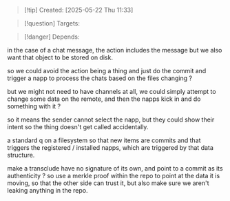 
>[!tip] Created: [2025-05-22 Thu 11:33]

>[!question] Targets: 

>[!danger] Depends: 

in the case of a chat message, the action includes the message but we also want that object to be stored on disk.

so we could avoid the action being a thing and just do the commit and trigger a napp to process the chats based on the files changing ?

but we might not need to have channels at all, we could simply attempt to change some data on the remote, and then the napps kick in and do something with it ?

so it means the sender cannot select the napp, but they could show their intent so the thing doesn't get called accidentally.

a standard q on a filesystem so that new items are commits and that triggers the registered / installed napps, which are triggered by that data structure.


make a transclude have no signature of its own, and point to a commit as its authenticity ?
so use a merkle proof within the repo to point at the data it is moving, so that the other side can trust it, but also make sure we aren't leaking anything in the repo.